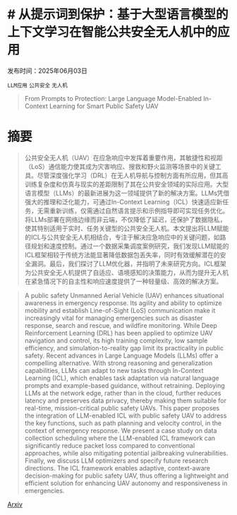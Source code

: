 # # 从提示词到保护：基于大型语言模型的上下文学习在智能公共安全无人机中的应用

发布时间：2025年06月03日

`LLM应用` `公共安全` `无人机`

> From Prompts to Protection: Large Language Model-Enabled In-Context Learning for Smart Public Safety UAV

# 摘要

> 公共安全无人机（UAV）在应急响应中发挥着重要作用，其敏捷性和视距（LoS）通信能力使其成为灾害响应、搜救和野火监测等场景中的关键工具。尽管深度强化学习（DRL）在无人机导航与控制方面有所应用，但其高训练复杂度和仿真与现实的差距限制了其在公共安全领域的实际应用。大型语言模型（LLMs）的最新进展为这一领域提供了新的解决方案。LLMs凭借强大的推理和泛化能力，可通过In-Context Learning（ICL）快速适应新任务，无需重新训练，仅需通过自然语言提示和示例指导即可实现任务优化。将LLMs部署在网络边缘而非云端，不仅降低了延迟，还保护了数据隐私，使其特别适用于实时、任务关键型的公共安全无人机。本文提出将LLM赋能的ICL与公共安全无人机相结合，专注于解决应急响应中的关键问题，如路径规划和速度控制。通过一个数据采集调度案例研究，我们发现LLM赋能的ICL框架相较于传统方法能显著降低数据包丢失率，同时有效缓解潜在的安全漏洞。最后，我们探讨了LLM优化器，并指明了未来研究方向。ICL框架为公共安全无人机提供了自适应、语境感知的决策能力，从而为提升无人机在紧急情况下的自主性和响应速度提供了一种轻量级、高效的解决方案。


> A public safety Unmanned Aerial Vehicle (UAV) enhances situational awareness in emergency response. Its agility and ability to optimize mobility and establish Line-of-Sight (LoS) communication make it increasingly vital for managing emergencies such as disaster response, search and rescue, and wildfire monitoring. While Deep Reinforcement Learning (DRL) has been applied to optimize UAV navigation and control, its high training complexity, low sample efficiency, and simulation-to-reality gap limit its practicality in public safety. Recent advances in Large Language Models (LLMs) offer a compelling alternative. With strong reasoning and generalization capabilities, LLMs can adapt to new tasks through In-Context Learning (ICL), which enables task adaptation via natural language prompts and example-based guidance, without retraining. Deploying LLMs at the network edge, rather than in the cloud, further reduces latency and preserves data privacy, thereby making them suitable for real-time, mission-critical public safety UAVs. This paper proposes the integration of LLM-enabled ICL with public safety UAV to address the key functions, such as path planning and velocity control, in the context of emergency response. We present a case study on data collection scheduling where the LLM-enabled ICL framework can significantly reduce packet loss compared to conventional approaches, while also mitigating potential jailbreaking vulnerabilities. Finally, we discuss LLM optimizers and specify future research directions. The ICL framework enables adaptive, context-aware decision-making for public safety UAV, thus offering a lightweight and efficient solution for enhancing UAV autonomy and responsiveness in emergencies.

[Arxiv](https://arxiv.org/abs/2506.02649)